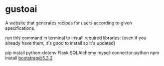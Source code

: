 # gustoai
A website that generates recipes for users according to given specifications.

run this command in terminal to install required libraries:
(even if you already have them, it's good to install so it's updated)

pip install python-dotenv Flask SQLAlchemy mysql-connector-python
npm install bootstrap@5.3.2